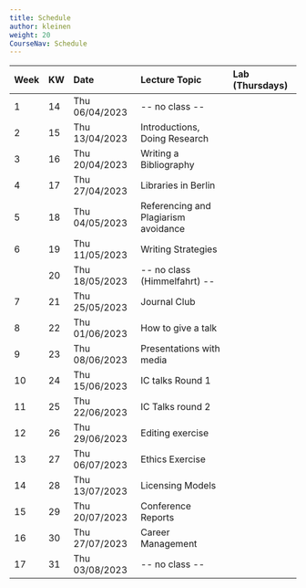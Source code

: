 ```yaml
---
title: Schedule
author: kleinen
weight: 20
CourseNav: Schedule
---
```


| Week | KW  | Date           | Lecture Topic                        | Lab (Thursdays) |
| :--- | :-- | :------------- | :----------------------------------- | :-------------- |
| 1    | 14  | Thu 06/04/2023 | -- no class --                       |                 |
| 2    | 15  | Thu 13/04/2023 | Introductions, Doing Research        |                 |
| 3    | 16  | Thu 20/04/2023 | Writing a Bibliography               |                 |
| 4    | 17  | Thu 27/04/2023 | Libraries in Berlin                  |                 |
| 5    | 18  | Thu 04/05/2023 | Referencing and Plagiarism avoidance |                 |
| 6    | 19  | Thu 11/05/2023 | Writing Strategies                   |                 |
|      | 20  | Thu 18/05/2023 | -- no class (Himmelfahrt) --         |                 |
| 7    | 21  | Thu 25/05/2023 | Journal Club                         |                 |
| 8    | 22  | Thu 01/06/2023 | How to give a talk                   |                 |
| 9    | 23  | Thu 08/06/2023 | Presentations with media             |                 |
| 10   | 24  | Thu 15/06/2023 | IC talks Round 1                     |                 |
| 11   | 25  | Thu 22/06/2023 | IC Talks round 2                     |                 |
| 12   | 26  | Thu 29/06/2023 | Editing exercise                     |                 |
| 13   | 27  | Thu 06/07/2023 | Ethics Exercise                      |                 |
| 14   | 28  | Thu 13/07/2023 | Licensing Models                     |                 |
| 15   | 29  | Thu 20/07/2023 | Conference Reports                   |                 |
| 16   | 30  | Thu 27/07/2023 | Career Management                    |                 |
| 17   | 31  | Thu 03/08/2023 | -- no class --                       |                 |



